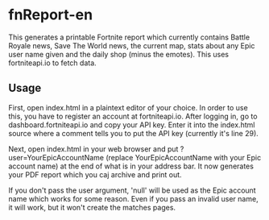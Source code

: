 # fnReport-en
This generates a printable Fortnite report which currently contains Battle Royale news, Save The World news, the current map, stats about any Epic user name given and the daily shop (minus the emotes).
This uses fortniteapi.io to fetch data.

## Usage
First, open index.html in a plaintext editor of your choice. In order to use this, you have to register an account at fortniteapi.io. After logging in, go to dashboard.fortniteapi.io and copy your API key. Enter it into the index.html source where a comment tells you to put the API key (currently it's line 29).

Next, open index.html in your web browser and put ?user=YourEpicAccountName (replace YourEpicAccountName with your Epic account name) at the end of what is in your address bar. It now generates your PDF report which you caj archive and print out.

If you don't pass the user argument, 'null' will be used as the Epic account name which works for some reason. Even if you pass an invalid user name, it will work, but it won't create the matches pages.
